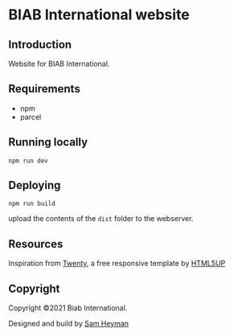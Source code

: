 # BIAB International website

## Introduction

Website for BIAB International.

## Requirements

* npm
* parcel

## Running locally

```shell
npm run dev
```

## Deploying

```shell
npm run build
```
upload the contents of the `dist` folder to the webserver.

## Resources

Inspiration from [Twenty](https://html5up.net/twenty), a free responsive template by [HTML5UP](https://html5up.net/)

## Copyright

Copyright &copy;2021 Biab International.

Designed and build by [Sam Heyman](samheyman.github.io)